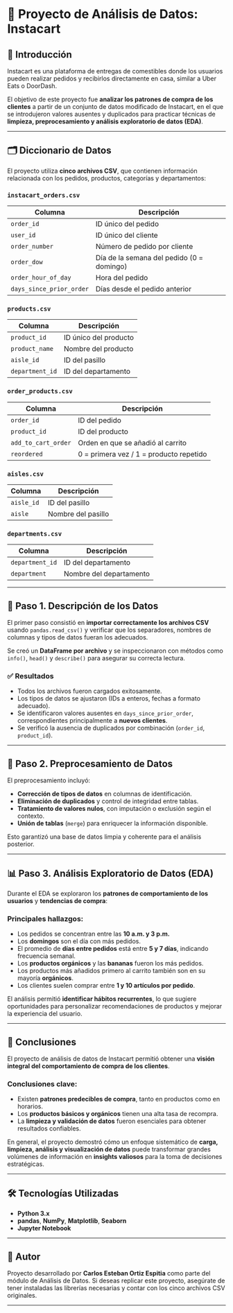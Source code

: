 # 🛒 Proyecto de Análisis de Datos: Instacart

## 📖 Introducción

Instacart es una plataforma de entregas de comestibles donde los usuarios pueden realizar pedidos y recibirlos directamente en casa, similar a Uber Eats o DoorDash.

El objetivo de este proyecto fue **analizar los patrones de compra de los clientes** a partir de un conjunto de datos modificado de Instacart, en el que se introdujeron valores ausentes y duplicados para practicar técnicas de **limpieza, preprocesamiento y análisis exploratorio de datos (EDA)**.

---

## 🗂️ Diccionario de Datos

El proyecto utiliza **cinco archivos CSV**, que contienen información relacionada con los pedidos, productos, categorías y departamentos:

### `instacart_orders.csv`

| Columna                  | Descripción                               |
| ------------------------ | ----------------------------------------- |
| `order_id`               | ID único del pedido                       |
| `user_id`                | ID único del cliente                      |
| `order_number`           | Número de pedido por cliente              |
| `order_dow`              | Día de la semana del pedido (0 = domingo) |
| `order_hour_of_day`      | Hora del pedido                           |
| `days_since_prior_order` | Días desde el pedido anterior             |

### `products.csv`

| Columna         | Descripción           |
| --------------- | --------------------- |
| `product_id`    | ID único del producto |
| `product_name`  | Nombre del producto   |
| `aisle_id`      | ID del pasillo        |
| `department_id` | ID del departamento   |

### `order_products.csv`

| Columna             | Descripción                             |
| ------------------- | --------------------------------------- |
| `order_id`          | ID del pedido                           |
| `product_id`        | ID del producto                         |
| `add_to_cart_order` | Orden en que se añadió al carrito       |
| `reordered`         | 0 = primera vez / 1 = producto repetido |

### `aisles.csv`

| Columna    | Descripción        |
| ---------- | ------------------ |
| `aisle_id` | ID del pasillo     |
| `aisle`    | Nombre del pasillo |

### `departments.csv`

| Columna         | Descripción             |
| --------------- | ----------------------- |
| `department_id` | ID del departamento     |
| `department`    | Nombre del departamento |

---

## 🧭 Paso 1. Descripción de los Datos

El primer paso consistió en **importar correctamente los archivos CSV** usando `pandas.read_csv()` y verificar que los separadores, nombres de columnas y tipos de datos fueran los adecuados.

Se creó un **DataFrame por archivo** y se inspeccionaron con métodos como `info()`, `head()` y `describe()` para asegurar su correcta lectura.

### ✅ Resultados

* Todos los archivos fueron cargados exitosamente.
* Los tipos de datos se ajustaron (IDs a enteros, fechas a formato adecuado).
* Se identificaron valores ausentes en `days_since_prior_order`, correspondientes principalmente a **nuevos clientes**.
* Se verificó la ausencia de duplicados por combinación (`order_id`, `product_id`).

---

## 🧹 Paso 2. Preprocesamiento de Datos

El preprocesamiento incluyó:

* **Corrección de tipos de datos** en columnas de identificación.
* **Eliminación de duplicados** y control de integridad entre tablas.
* **Tratamiento de valores nulos**, con imputación o exclusión según el contexto.
* **Unión de tablas** (`merge`) para enriquecer la información disponible.

Esto garantizó una base de datos limpia y coherente para el análisis posterior.

---

## 📊 Paso 3. Análisis Exploratorio de Datos (EDA)

Durante el EDA se exploraron los **patrones de comportamiento de los usuarios** y **tendencias de compra**:

### Principales hallazgos:

* Los pedidos se concentran entre las **10 a.m. y 3 p.m.**
* Los **domingos** son el día con más pedidos.
* El promedio de **días entre pedidos** está entre **5 y 7 días**, indicando frecuencia semanal.
* Los **productos orgánicos** y las **bananas** fueron los más pedidos.
* Los productos más añadidos primero al carrito también son en su mayoría **orgánicos**.
* Los clientes suelen comprar entre **1 y 10 artículos por pedido**.

El análisis permitió **identificar hábitos recurrentes**, lo que sugiere oportunidades para personalizar recomendaciones de productos y mejorar la experiencia del usuario.

---

## 🧠 Conclusiones

El proyecto de análisis de datos de Instacart permitió obtener una **visión integral del comportamiento de compra de los clientes**.

### Conclusiones clave:

* Existen **patrones predecibles de compra**, tanto en productos como en horarios.
* Los **productos básicos y orgánicos** tienen una alta tasa de recompra.
* La **limpieza y validación de datos** fueron esenciales para obtener resultados confiables.

En general, el proyecto demostró cómo un enfoque sistemático de **carga, limpieza, análisis y visualización de datos** puede transformar grandes volúmenes de información en **insights valiosos** para la toma de decisiones estratégicas.

---

## 🛠️ Tecnologías Utilizadas

* **Python 3.x**
* **pandas**, **NumPy**, **Matplotlib**, **Seaborn**
* **Jupyter Notebook**

---

## 🚀 Autor

Proyecto desarrollado por **Carlos Esteban Ortiz Espitia** como parte del módulo de Análisis de Datos.
Si deseas replicar este proyecto, asegúrate de tener instaladas las librerías necesarias y contar con los cinco archivos CSV originales.

---
